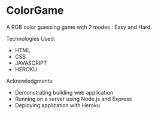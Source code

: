 # ColorGame

A RGB color guessing game with 2 modes : Easy and Hard.

Technologies Used:
- HTML 
- CSS
- JAVASCRIPT
- HEROKU

Acknowledgments:
- Demonstrating building web application
- Running on a server using Node.js and Express
- Deploying application with Heroku

